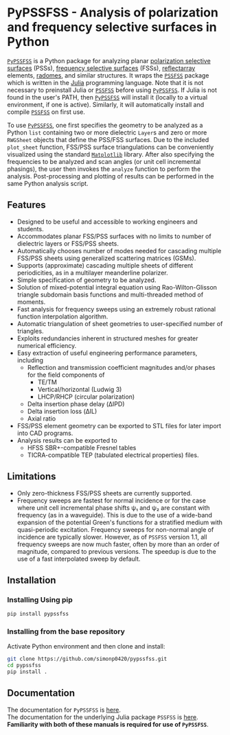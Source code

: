 # PyPSSFSS - Analysis of polarization and frequency selective surfaces in Python

[`PyPSSFSS`](https://github.com/simonp0420/pypssfss) is a Python package for analyzing planar 
[polarization selective surfaces](https://scholar.google.com/scholar?hl=en&as_sdt=0%2C5&q=polarization+selective+surface&btnG=) (PSSs), [frequency selective surfaces](https://en.wikipedia.org/wiki/Frequency_selective_surface) (FSSs), 
[reflectarray](https://en.wikipedia.org/wiki/Reflectarray_antennahttps://en.wikipedia.org/wiki/Reflectarray_antenna) elements, 
[radomes](https://en.wikipedia.org/wiki/Radome), and similar structures.  It wraps the 
[`PSSFSS`](https://github.com/simonp0420/PSSFSS.jl) package which is written in the [Julia](https://julialang.org/)
programming language.  Note that it is not necessary to preinstall Julia or [`PSSFSS`](https://github.com/simonp0420/PSSFSS.jl)
before using [`PyPSSFSS`](https://github.com/simonp0420/pypssfss).  If Julia is not found in the user's PATH, then 
[`PyPSSFSS`](https://github.com/simonp0420/pypssfss) will install it (locally to a virtual environment, if one is active). Similarly, it will automatically install and compile [`PSSFSS`](https://github.com/simonp0420/PSSFSS.jl) on first use.


To use [`PyPSSFSS`](https://github.com/simonp0420/pypssfss), one first specifies the geometry to be analyzed as a Python
`list` containing two or more dielectric `Layer`s and zero or more `RWGSheet` objects that define the PSS/FSS surfaces.
Due to the included `plot_sheet` function, FSS/PSS surface triangulations can be conveniently visualized using the standard 
[`Matplotlib`](https://matplotlib.org/stable/index.html) library. After also specifying the frequencies to be analyzed
and scan angles (or unit cell incremental phasings), the user then invokes the `analyze` function 
to perform the analysis.  Post-processing and plotting of results can be performed in the same Python analysis script.

## Features

* Designed to be useful and accessible to working engineers and students.
* Accommodates planar FSS/PSS surfaces with no limits to number of dielectric layers or FSS/PSS sheets.
* Automatically chooses number of modes needed for cascading multiple FSS/PSS sheets using
  generalized scattering matrices (GSMs).
* Supports (approximate) cascading multiple sheets of different periodicities, as in a multilayer
  meanderline polarizer.
* Simple specification of geometry to be analyzed.
* Solution of mixed-potential integral equation using Rao-Wilton-Glisson triangle subdomain basis functions 
  and multi-threaded method of moments.
* Fast analysis for frequency sweeps using an extremely robust rational function interpolation algorithm.
* Automatic triangulation of sheet geometries to user-specified number of triangles.
* Exploits redundancies inherent in structured meshes for greater numerical efficiency.
* Easy extraction of useful engineering performance parameters, including 
    * Reflection and transmission coefficient magnitudes and/or phases for the field components of 
        * TE/TM 
        * Vertical/horizontal (Ludwig 3)
        * LHCP/RHCP (circular polarization)
    * Delta insertion phase delay (ΔIPD)
    * Delta insertion loss (ΔIL)
    * Axial ratio 
* FSS/PSS element geometry can be exported to STL files for later import into CAD programs.
* Analysis results can be exported to 
    * HFSS SBR+-compatible Fresnel tables
    * TICRA-compatible TEP (tabulated electrical properties) files.

## Limitations

* Only zero-thickness FSS/PSS sheets are currently supported.
* Frequency sweeps are fastest for normal incidence or for the case where unit cell incremental phase shifts ψ₁ and ψ₂ are
  constant with frequency (as in a waveguide).  This is due to the use of a wide-band expansion of the 
  potential Green's functions for a stratified medium with quasi-periodic excitation. Frequency sweeps for non-normal
  angle of incidence are typically slower. However, as of `PSSFSS` version 1.1, all frequency sweeps are now much faster, 
  often by more than an order of magnitude, compared to previous versions.  The speedup is due to the use of a fast interpolated sweep by default.


## Installation

### Installing Using pip
```bash
pip install pypssfss
```

### Installing from the base repository

Activate Python environment and then clone and install:
```bash
git clone https://github.com/simonp0420/pypssfss.git
cd pypssfss
pip install .
```

## Documentation
The documentation for `PyPSSFSS` is [here](https://simonp0420.github.io/pypssfss/).  
The documentation for the underlying Julia package `PSSFSS` is [here](https://simonp0420.github.io/PSSFSS.jl/stable/manual/).
**Familiarity with both of these manuals is required for use of `PyPSSFSS`**.
